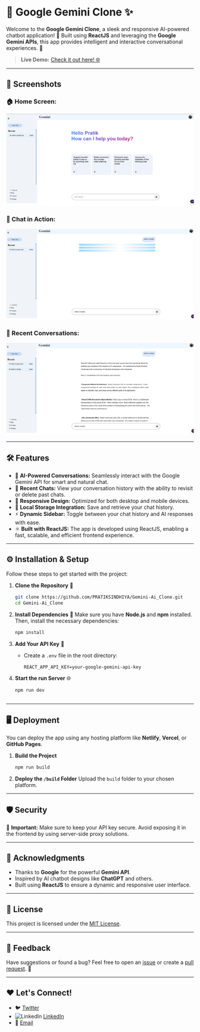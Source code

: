 # 🌟 Google Gemini Clone ✨

Welcome to the **Google Gemini Clone**, a sleek and responsive AI-powered chatbot application! 🚀 Built using **ReactJS** and leveraging the **Google Gemini APIs**, this app provides intelligent and interactive conversational experiences. 💬

> **Live Demo:** [Check it out here! 🌐](https://gemini-ai-clone-steel.vercel.app/)

---

## 📸 Screenshots

### 🏠 Home Screen:
![Home Screen](./public/image1.png)

### 💬 Chat in Action:
![Chat in Action](./public/image2.png)

### 📜 Recent Conversations:
![Recent Conversations](./public/image3.png)

---

## 🛠️ Features
- 🧠 **AI-Powered Conversations:** Seamlessly interact with the Google Gemini API for smart and natural chat.
- 🔄 **Recent Chats:** View your conversation history with the ability to revisit or delete past chats.
- 🚀 **Responsive Design:** Optimized for both desktop and mobile devices.
- 💾 **Local Storage Integration:** Save and retrieve your chat history.
- ⚡ **Dynamic Sidebar:** Toggle between your chat history and AI responses with ease.
- ⚛️ **Built with ReactJS:** The app is developed using ReactJS, enabling a fast, scalable, and efficient frontend experience.

---

## ⚙️ Installation & Setup

Follow these steps to get started with the project:

1. **Clone the Repository** 📂
   ```bash
   git clone https://github.com/PRATIKSINDHIYA/Gemini-Ai_Clone.git
   cd Gemini-Ai_Clone
   ```

2. **Install Dependencies** 🧰
   Make sure you have **Node.js** and **npm** installed. Then, install the necessary dependencies:
   ```bash
   npm install
   ```

3. **Add Your API Key** 🔑
   - Create a `.env` file in the root directory:
     ```
     REACT_APP_API_KEY=your-google-gemini-api-key
     ```

4. **Start the run Server** 🌐
   ```bash
   npm run dev
   ```
   ```

---

## 🖥️ Deployment

You can deploy the app using any hosting platform like **Netlify**, **Vercel**, or **GitHub Pages**.

1. **Build the Project**
   ```bash
   npm run build
   ```

2. **Deploy the `/build` Folder**
   Upload the `build` folder to your chosen platform.

---

## 🛡️ Security
🚨 **Important:** Make sure to keep your API key secure. Avoid exposing it in the frontend by using server-side proxy solutions.

---

## 👏 Acknowledgments
- Thanks to **Google** for the powerful **Gemini API**.
- Inspired by AI chatbot designs like **ChatGPT** and others.
- Built using **ReactJS** to ensure a dynamic and responsive user interface.

---

## 📝 License
This project is licensed under the [MIT License](LICENSE).

---

## 📣 Feedback
Have suggestions or found a bug? Feel free to open an [issue](https://github.com/your-username/google-gemini-clone/issues) or create a [pull request](https://github.com/PRATIKSINDHIYA/Gemini-Ai_Clone/pulls). 🙌

---

## ❤️ Let's Connect!
- 🐦 [Twitter](https://x.com/PrateekSindhiya)
- ![LinkedIn](https://upload.wikimedia.org/wikipedia/commons/0/01/LinkedIn_Logo_2023.png) [LinkedIn](https://www.linkedin.com/in/pratiksindhiya/)
- 📧 [Email](mailto:pratiksindhiya3@gmail.com)
```
